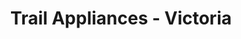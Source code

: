 ---
title: "Trail Appliances - Victoria"
url: /victoria/trail-appliances-victoria/
shop: Haushaltsgeräte
---